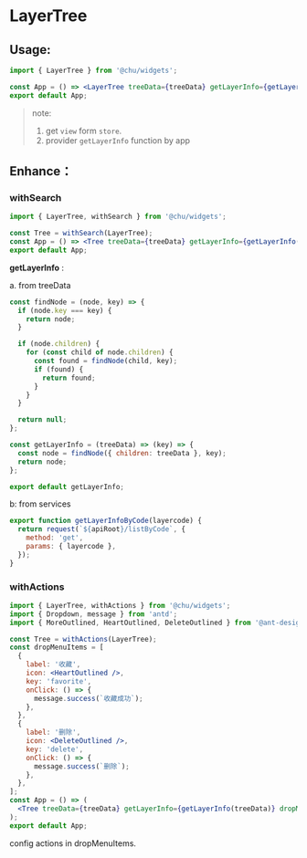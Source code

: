 # LayerTree

## Usage:

```jsx
import { LayerTree } from '@chu/widgets';

const App = () => <LayerTree treeData={treeData} getLayerInfo={getLayerInfo(treeData)} />;
export default App;
```

> note:
>
> 1. get `view` form `store`.
> 2. provider `getLayerInfo` function by app

## Enhance：

### withSearch

```jsx
import { LayerTree, withSearch } from '@chu/widgets';

const Tree = withSearch(LayerTree);
const App = () => <Tree treeData={treeData} getLayerInfo={getLayerInfo(treeData)} />;
export default App;
```

**getLayerInfo** :

a. from treeData

```js
const findNode = (node, key) => {
  if (node.key === key) {
    return node;
  }

  if (node.children) {
    for (const child of node.children) {
      const found = findNode(child, key);
      if (found) {
        return found;
      }
    }
  }

  return null;
};

const getLayerInfo = (treeData) => (key) => {
  const node = findNode({ children: treeData }, key);
  return node;
};

export default getLayerInfo;
```

b: from services

```js
export function getLayerInfoByCode(layercode) {
  return request(`${apiRoot}/listByCode`, {
    method: 'get',
    params: { layercode },
  });
}
```

### withActions

```jsx
import { LayerTree, withActions } from '@chu/widgets';
import { Dropdown, message } from 'antd';
import { MoreOutlined, HeartOutlined, DeleteOutlined } from '@ant-design/icons';

const Tree = withActions(LayerTree);
const dropMenuItems = [
  {
    label: '收藏',
    icon: <HeartOutlined />,
    key: 'favorite',
    onClick: () => {
      message.success(`收藏成功`);
    },
  },
  {
    label: '删除',
    icon: <DeleteOutlined />,
    key: 'delete',
    onClick: () => {
      message.success(`删除`);
    },
  },
];
const App = () => (
  <Tree treeData={treeData} getLayerInfo={getLayerInfo(treeData)} dropMenuItems={dropMenuItems} />
);
export default App;
```

config actions in dropMenuItems.
